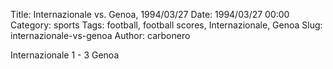 Title: Internazionale vs. Genoa, 1994/03/27
Date: 1994/03/27 00:00
Category: sports
Tags: football, football scores, Internazionale, Genoa
Slug: internazionale-vs-genoa
Author: carbonero


Internazionale 1 - 3 Genoa
